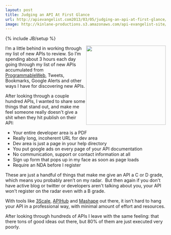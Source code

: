 ```yaml
---
layout: post
title: Judging an API At First Glance
url: http://apievangelist.com2013/03/05/judging-an-api-at-first-glance/
image: http://kinlane-productions.s3.amazonaws.com/api-evangelist-site/blog/judging-gavel.jpg
---
```

{% include JB/setup %}<p>
     <img src="https://s3.amazonaws.com/kinlane-productions/judging-gavel.jpg"  width="250" align="right" />
</p>
<p>
     I’m a little behind in working through my list of new APIs to review. So I’m spending about 3 hours each day going through my list of new APIs accumulated from <a href="http://programmableweb.com">ProgrammableWeb</a>, Tweets, Bookmarks, Google Alerts and other ways I have for discovering new APIs.
</p>
<p>
     After looking through a couple hundred APIs, I wanted to share some things that stand out, and make me feel someone really doesn't give a shit when they hit publish on their API:
</p>
<ul>
     <li>Your entire developer area is a PDF
     </li>
     <li>Really long, incoherent URL for dev area
     </li>
     <li>Dev area is just a page in your help directory
     </li>
     <li>You put google ads on every page of your API documentation
     </li>
     <li>No communication, support or contact information at all
     </li>
     <li>Sign up form that pops up in my face as soon as page loads
     </li>
     <li>Require an NDA before I register
     </li>
</ul>
<p>
     These are just a handful of things that make me give an API a C or D grade, which means you probably aren’t on my radar.  But then again if you don't have active blog or twitter or developers aren't talking about you, your API won't register on the radar even with a B grade.
</p>
<p>
     With tools like <a title="3Scale" href="http://3scale.net">3Scale</a>, <a title="APIhub" href="http://apihub.com">APIHub</a> and <a title="Mashape" href="http://mashape.com">Mashape</a> out there, it isn’t hard to hang your API in a professional way, with minimal amount of effort and resources.
</p>
<p>
     After looking through hundreds of APIs I leave with the same feeling: that there tons of good ideas out there, but 80% of them are just executed very poorly.
</p>
